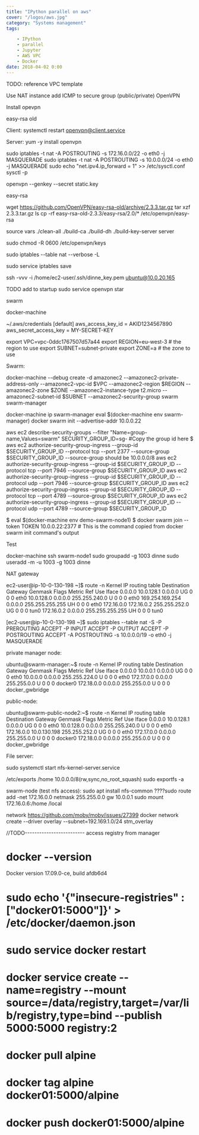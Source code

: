 ```yaml
---
title: "IPython parallel on aws"
cover: "/logos/aws.jpg"
category: "Systems management"
tags:

    - IPython
    - parallel
    - Jupyter
    - AWS VPC
    - Docker
date: 2018-04-02 0:00
---
```


TODO: reference VPC template

Use NAT instance
add ICMP to secure group (public/private)
OpenVPN

Install opevpn

easy-rsa old

Client:
systemctl restart openvpn@client.service


Server:
yum -y install openvpn

sudo iptables -t nat -A POSTROUTING -s 172.16.0.0/22 -o eth0 -j MASQUERADE
sudo iptables -t nat -A POSTROUTING -s 10.0.0.0/24 -o eth0 -j MASQUERADE
sudo echo "net.ipv4.ip_forward = 1" >> /etc/sysctl.conf
sysctl -p

openvpn --genkey --secret static.key

easy-rsa

wget https://github.com/OpenVPN/easy-rsa-old/archive/2.3.3.tar.gz
tar xzf 2.3.3.tar.gz
ls
cp -rf easy-rsa-old-2.3.3/easy-rsa/2.0/* /etc/openvpn/easy-rsa



source vars
./clean-all
./build-ca
./build-dh
./build-key-server server

sudo chmod -R 0600 /etc/openvpn/keys



sudo iptables --table nat --verbose -L

sudo service iptables save

ssh -vvv -i /home/ec2-user/.ssh/dinne_key.pem ubuntu@10.0.20.165

TODO add to startup
sudo service openvpn star


swarm

docker-machine

~/.aws/credentials
[default]
aws_access_key_id = AKID1234567890
aws_secret_access_key = MY-SECRET-KEY


export VPC=vpc-0ddc1767507d57a44
export REGION=eu-west-3 # the region to use
export SUBNET=subnet-private 
export ZONE=a # the zone to use

Swarm:

docker-machine --debug create -d amazonec2 --amazonec2-private-address-only --amazonec2-vpc-id $VPC --amazonec2-region $REGION --amazonec2-zone $ZONE --amazonec2-instance-type t2.micro --amazonec2-subnet-id $SUBNET --amazonec2-security-group swarm swarm-manager

docker-machine ip swarm-manager
eval $(docker-machine env swarm-manager)
docker swarm init --advertise-addr 10.0.0.22

aws ec2 describe-security-groups --filter "Name=group-name,Values=swarm"
SECURITY_GROUP_ID=sg- #Copy the group id here
$ aws ec2 authorize-security-group-ingress --group-id $SECURITY_GROUP_ID --protocol tcp --port 2377 --source-group $SECURITY_GROUP_ID
--source-group should be 10.0.0.0/8
aws ec2 authorize-security-group-ingress --group-id $SECURITY_GROUP_ID --protocol tcp --port 7946 --source-group $SECURITY_GROUP_ID
aws ec2 authorize-security-group-ingress --group-id $SECURITY_GROUP_ID --protocol udp --port 7946 --source-group $SECURITY_GROUP_ID
aws ec2 authorize-security-group-ingress --group-id $SECURITY_GROUP_ID --protocol tcp --port 4789 --source-group $SECURITY_GROUP_ID
aws ec2 authorize-security-group-ingress --group-id $SECURITY_GROUP_ID --protocol udp --port 4789 --source-group $SECURITY_GROUP_ID

$ eval $(docker-machine env demo-swarm-node1)
$ docker swarm join  --token TOKEN 10.0.0.22:2377 # This is the command copied from docker swarm init command's output

Test

docker-machine ssh swarm-node1
sudo groupadd -g 1003 dinne
sudo useradd -m -u 1003 -g 1003 dinne



NAT gateway

ec2-user@ip-10-0-130-198 ~]$ route -n
Kernel IP routing table
Destination     Gateway         Genmask         Flags Metric Ref    Use Iface
0.0.0.0         10.0.128.1      0.0.0.0         UG    0      0        0 eth0
10.0.128.0      0.0.0.0         255.255.240.0   U     0      0        0 eth0
169.254.169.254 0.0.0.0         255.255.255.255 UH    0      0        0 eth0
172.16.0.0      172.16.0.2      255.255.252.0   UG    0      0        0 tun0
172.16.0.2      0.0.0.0         255.255.255.255 UH    0      0        0 tun0

[ec2-user@ip-10-0-130-198 ~]$ sudo iptables --table nat -S
-P PREROUTING ACCEPT
-P INPUT ACCEPT
-P OUTPUT ACCEPT
-P POSTROUTING ACCEPT
-A POSTROUTING -s 10.0.0.0/19 -o eth0 -j MASQUERADE

private manager node:

ubuntu@swarm-manager:~$ route -n
Kernel IP routing table
Destination     Gateway         Genmask         Flags Metric Ref    Use Iface
0.0.0.0         10.0.0.1        0.0.0.0         UG    0      0        0 eth0
10.0.0.0        0.0.0.0         255.255.224.0   U     0      0        0 eth0
172.17.0.0      0.0.0.0         255.255.0.0     U     0      0        0 docker0
172.18.0.0      0.0.0.0         255.255.0.0     U     0      0        0 docker_gwbridge


public-node:
 
ubuntu@swarm-public-node2:~$ route -n
Kernel IP routing table
Destination     Gateway         Genmask         Flags Metric Ref    Use Iface
0.0.0.0         10.0.128.1      0.0.0.0         UG    0      0        0 eth0
10.0.128.0      0.0.0.0         255.255.240.0   U     0      0        0 eth0
172.16.0.0      10.0.130.198    255.255.252.0   UG    0      0        0 eth0
172.17.0.0      0.0.0.0         255.255.0.0     U     0      0        0 docker0
172.18.0.0      0.0.0.0         255.255.0.0     U     0      0        0 docker_gwbridge



File server:

sudo systemctl start nfs-kernel-server.service

/etc/exports
    /home    10.0.0.0/8(rw,sync,no_root_squash)
sudo exportfs -a

swarm-node (test nfs access):
sudo apt install nfs-common
????sudo route add -net 172.16.0.0 netmask 255.255.0.0 gw 10.0.0.1
sudo mount 172.16.0.6:/home /local


network
https://github.com/moby/moby/issues/27399
docker network create --driver overlay --subnet=192.169.1.0/24 stm_overlay


//TODO-------------------------
access registry from manager
# docker --version
Docker version 17.09.0-ce, build afdb6d4

# sudo echo '{"insecure-registries" : ["docker01:5000"]}' > /etc/docker/daemon.json
# sudo service docker restart
# docker service create --name=registry --mount source=/data/registry,target=/var/lib/registry,type=bind --publish 5000:5000 registry:2
# docker pull alpine
# docker tag alpine docker01:5000/alpine
# docker push docker01:5000/alpine



